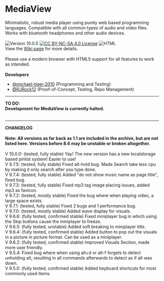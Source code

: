 # MediaView
Minimalistic, robust media player using purely web based programming languages. Compatible with all common types of audio and video files. Works with bluetooth headphones and other audio devices.
<br><br>
![Version 10.0.0](https://img.shields.io/badge/Version-10.0.0-brightgreen%20?style=flat) <a href="https://creativecommons.org/licenses/by-nc-sa/4.0/"><img alt="CC BY-NC-SA 4.0 License" src="https://img.shields.io/badge/License-CC%20BY--NC--SA%204.0-blue?style=flat"></a> ![HTML](https://img.shields.io/badge/HTML-yellow?style=flat)
<br>View the <a href="https://github.com/RJRock12/MediaView/wiki">Wiki page</a> for more details.<br><br>
Please use a modern browser with HTML5 support for all features to work as intended.<br>
<br>
**Developers**
- <a href="https://github.com/michael-tiger-2010">@michael-tiger-2010</a> (Programming and Testing)
- <a href="https://github.com/RJRock12">@RJRock12</a> (Proof-of-Concept, Testing, Repo Management)<br>
<hr>
<b>TO DO:</b>
<br>
<b>Development for MediaView is currently halted.</b>
<br><br><hr>
<b>CHANGELOG</b>
<br><br>
<b>Note: All versions as far back as 1.1 are included in the archive, but are not listed here. Versions before 8.6 may be unstable or broken altogether.</b><br><br>
V 10.0.0: (tested, fully stable) Yay! The new version has a new localstorage based pinlist system! Easier to use!<br>
V 9.7.5: (tested, fully stable) Fixed alt-hold bug. Made Search take less cpu by making it only search after you type done.<br>
V 9.7.4: (tested, fully stable) Added "do not show music name as page title", fixed bug.<br>
V 9.7.3: (tested, fully stable) Fixed mp3 tag image placing issues, added mp3 as favicon.<br>
V 9.7.2: (tested, mostly stable) Fixed the bug where when playing video, a large space exists. <br>
V 9.7.1: (tested, fully stable) Fixed 2 bugs and 1 performance bug.<br>
V 9.7.0: (tested, mostly stable) Added wave display for visuals.<br>
V 9.6.6: (fully tested, confirmed stable) Fixed miniplayer bug in which using the Skip buttons cause the miniplayer to freeze.<br>
V 9.6.5: (fully tested, unstable) Added soft breaking to miniplayer title. <br>
V 9.6.4: (fully tested, confirmed stable) Added button to pop out the visuals in a picture in picture format. Can be used as a miniplayer. <br>
V 9.6.2: (fully tested, confirmed stable) Improved Visuals Section, made more user friendly.<br>
V 9.5.4: Fixed bug where when using alt+d or alt-f forgets to detect unholding alt, resulting in all commands afterwards to detect as if alt was down.<br>
V 9.5.0: (fully tested, confirmed stable) Added keyboard shortcuts for most commonly used items.<br>
